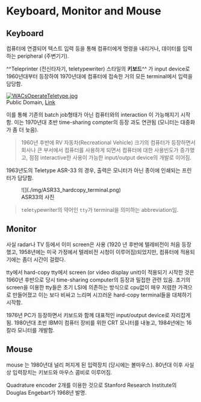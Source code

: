 # Keyboard, Monitor and Mouse 

## Keyboard

컴퓨터에 연결되어 텍스트 입력 등을 통해 컴퓨터에게 명령을 내리거나, 데이터를 입력하는 peripheral (주변기기).


^^Teleprinter (전신타자기, teletypewriter) 스타일의 **키보드**^^ 가 input device로 1960년대부터 등장하여 1970년대에 컴퓨터에 접속한 거의 모든 terminal에서 입력을 담당함. 

<p><a href="https://commons.wikimedia.org/wiki/File:WACsOperateTeletype.jpg#/media/File:WACsOperateTeletype.jpg"><img src="https://upload.wikimedia.org/wikipedia/commons/8/89/WACsOperateTeletype.jpg" alt="WACsOperateTeletype.jpg"></a><br>Public Domain, <a href="https://commons.wikimedia.org/w/index.php?curid=225986">Link</a></p>

이를 통해 기존의 batch job형태가 아닌 컴퓨터와의 interaction 이 가능해지기 시작함. 이는 1970년대 초반 time-sharing compter의 등장 과도 연관됨 (모니터는 대중화가 좀 더 늦음).

> 1960년 후반에 RV 자동차(Recreational Vehicle) 크기의 컴퓨터가 등장하면서 회사나 큰 부서에서 컴퓨터를 사용하게 되면서 컴퓨터에 대한 사용빈도가 증가했고, 점점 interactive한 사용이 가능한 input/output device의 개발로 이어짐.

1963년도의 Teletype ASR-33 의 경우, 출력은 모니터가 아닌 종이에 인쇄되는 프린터가 담당함. 

<figure markdown>
![](./img/ASR33_hardcopy_terminal.png)
<figcaption>ASR33의 사진</figcaption>
</figure>

> `t`ele`ty`pewriter의 약어인 `tty`가 terminal을 의미하는 abbreviation임.


## Monitor

사실 radar나 TV 등에서 이미 screen은 사용 (1920 년 후반에 텔레비전이 처음 등장했고, 1958년에는 미국 가정에서 텔레비전 시청이 이루어짐)되었지만, 컴퓨터에 적용되기에는 좀더 시간이 걸렸다. 

tty에서 hard-copy tty에서 screen (or video display unit)이 적용되기 시작한 것은 1960년 후반으로 당시 time-sharing computer의 등장과 밀접한 관련 있음. 초기의 screen을 이용한 tty들은 초기 LSI에 의존하는 방식으로 cpu없이 매우 저렴한 가격으로 만들어졌고 이는 보다 비싸고 느리며 시끄러운 hard-copy terminal들을 대체하기 시작함.

1976년 PC가 등장하면서 키보드와 함께 대표적인 input/output device로 자리잡게됨. 1980년대 초반 IBM이 컴퓨터 장비를 위한 CRT 모니터를 내놓고, 1984년에는 16칼라 모니터를 개발함.

## Mouse 

mouse 는 1980년대 널리 퍼지게 된 입력장치 (당시에는 볼마우스). 80년대 이후 사실상 입력장치는 키보드와 마우스 콤비로 이루어짐.

Quadrature encoder 2개를 이용한 것으로 Stanford Research Institute의 Douglas Engebart가 1968년 발명.